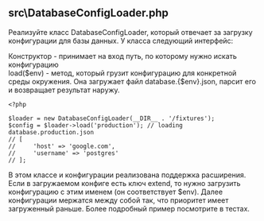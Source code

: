 ## src\DatabaseConfigLoader.php
Реализуйте класс DatabaseConfigLoader, который отвечает за загрузку конфигурации для базы данных. У класса следующий интерфейс:  
  
Конструктор - принимает на вход путь, по которому нужно искать конфигурацию  
load($env) - метод, который грузит конфигурацию для конкретной среды окружения. Она загружает файл database.{$env}.json, парсит его и возвращает результат наружу.  

```
<?php  
  
$loader = new DatabaseConfigLoader(__DIR__ . '/fixtures');  
$config = $loader->load('production'); // loading database.production.json  
// [  
//     'host' => 'google.com',  
//     'username' => 'postgres'  
// ];  
```

В этом классе и конфигурации реализована поддержка расширения. Если в загружаемом конфиге есть ключ extend, то нужно загрузить конфигурацию с этим именем (он соответствует $env). Далее конфигурации мержатся между собой так, что приоритет имеет загруженный раньше. Более подробный пример посмотрите в тестах.